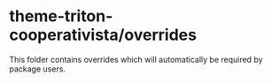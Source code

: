 # theme-triton-cooperativista/overrides

This folder contains overrides which will automatically be required by package users.
